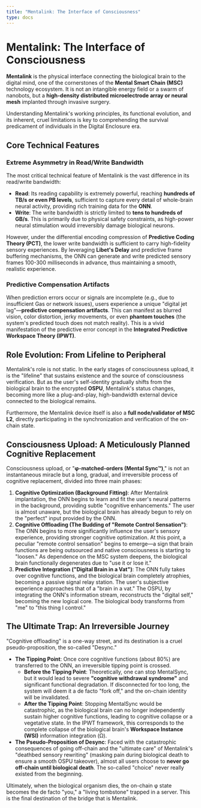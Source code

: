 ```yaml
---
title: "Mentalink: The Interface of Consciousness"
type: docs
---
```


# Mentalink: The Interface of Consciousness

**Mentalink** is the physical interface connecting the biological brain to the digital mind, one of the cornerstones of the **Mental Smart Chain (MSC)** technology ecosystem. It is not an intangible energy field or a swarm of nanobots, but a **high-density distributed microelectrode array or neural mesh** implanted through invasive surgery.

Understanding Mentalink's working principles, its functional evolution, and its inherent, cruel limitations is key to comprehending the survival predicament of individuals in the Digital Enclosure era.

## Core Technical Features

### Extreme Asymmetry in Read/Write Bandwidth

The most critical technical feature of Mentalink is the vast difference in its read/write bandwidth:

- **Read**: Its reading capability is extremely powerful, reaching **hundreds of TB/s or even PB levels**, sufficient to capture every detail of whole-brain neural activity, providing rich training data for the **ONN**.
- **Write**: The write bandwidth is strictly limited to **tens to hundreds of GB/s**. This is primarily due to physical safety constraints, as high-power neural stimulation would irreversibly damage biological neurons.

However, under the differential encoding compression of **Predictive Coding Theory (PCT)**, the lower write bandwidth is sufficient to carry high-fidelity sensory experiences. By leveraging **Libet's Delay** and predictive frame buffering mechanisms, the ONN can generate and write predicted sensory frames 100-300 milliseconds in advance, thus maintaining a smooth, realistic experience.

### Predictive Compensation Artifacts

When prediction errors occur or signals are incomplete (e.g., due to insufficient Gas or network issues), users experience a unique "digital jet lag"—**predictive compensation artifacts**. This can manifest as blurred vision, color distortion, jerky movements, or even **phantom touches** (the system's predicted touch does not match reality). This is a vivid manifestation of the predictive error concept in the **Integrated Predictive Workspace Theory (IPWT)**.

## Role Evolution: From Lifeline to Peripheral

Mentalink's role is not static. In the early stages of consciousness upload, it is the "lifeline" that sustains existence and the source of consciousness verification. But as the user's self-identity gradually shifts from the biological brain to the encrypted **OSPU**, Mentalink's status changes, becoming more like a plug-and-play, high-bandwidth external device connected to the biological remains.

Furthermore, the Mentalink device itself is also a **full node/validator of MSC L2**, directly participating in the synchronization and verification of the on-chain state.

## Consciousness Upload: A Meticulously Planned Cognitive Replacement

Consciousness upload, or "**φ-matched-orders (Mental Sync™)**," is not an instantaneous miracle but a long, gradual, and irreversible process of cognitive replacement, divided into three main phases:

1. **Cognitive Optimization (Background Fitting)**: After Mentalink implantation, the ONN begins to learn and fit the user's neural patterns in the background, providing subtle "cognitive enhancements." The user is almost unaware, but the biological brain has already begun to rely on the "perfect" input provided by the ONN.
2. **Cognitive Offloading (The Budding of "Remote Control Sensation")**: The ONN begins to more significantly influence the user's sensory experience, providing stronger cognitive optimization. At this point, a peculiar "remote control sensation" begins to emerge—a sign that brain functions are being outsourced and native consciousness is starting to "loosen." As dependence on the MSC system deepens, the biological brain functionally degenerates due to "use it or lose it."
3. **Predictive Integration ("Digital Brain in a Vat")**: The ONN fully takes over cognitive functions, and the biological brain completely atrophies, becoming a passive signal relay station. The user's subjective experience approaches that of a "brain in a vat." The OSPU, by integrating the ONN's information stream, reconstructs the "digital self," becoming the new logical core. The biological body transforms from "me" to "this thing I control."

## The Ultimate Trap: An Irreversible Journey

"Cognitive offloading" is a one-way street, and its destination is a cruel pseudo-proposition, the so-called "Desync."

- **The Tipping Point**: Once core cognitive functions (about 80%) are transferred to the ONN, an irreversible tipping point is crossed.
  - **Before the Tipping Point**: Theoretically, one can stop MentalSync, but it would lead to severe **"cognitive withdrawal syndrome"** and significant functional degradation. If disconnected for too long, the system will deem it a de facto "fork off," and the on-chain identity will be invalidated.
  - **After the Tipping Point**: Stopping MentalSync would be catastrophic, as the biological brain can no longer independently sustain higher cognitive functions, leading to cognitive collapse or a vegetative state. In the IPWT framework, this corresponds to the complete collapse of the biological brain's **Workspace Instance (WSI)** information integration (Ω).
- **The Pseudo-Proposition of Desync**: Faced with the catastrophic consequences of going off-chain and the "ultimate care" of Mentalink's "deathbed sensory rewriting" (masking pain during biological death to ensure a smooth OSPU takeover), almost all users choose to **never go off-chain until biological death**. The so-called "choice" never really existed from the beginning.

Ultimately, when the biological organism dies, the on-chain φ state becomes the de facto "you," a "living tombstone" trapped in a server. This is the final destination of the bridge that is Mentalink.
